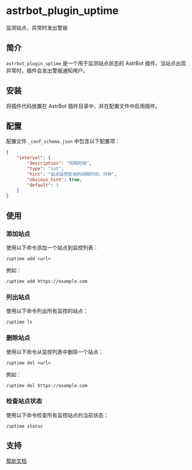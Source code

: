 # astrbot_plugin_uptime

监测站点，异常时发出警报

## 简介

`astrbot_plugin_uptime` 是一个用于监测站点状态的 AstrBot 插件。当站点出现异常时，插件会发出警报通知用户。

## 安装

将插件代码放置在 AstrBot 插件目录中，并在配置文件中启用插件。

## 配置

配置文件 `_conf_schema.json` 中包含以下配置项：

```json
{
    "interval": {
        "description": "间隔时间",
        "type": "int",
        "hint": "站点监控轮询的间隔时间，分钟",
        "obvious_hint": true,
        "default": 3
    }
}
```

## 使用

### 添加站点

使用以下命令添加一个站点到监控列表：

```
/uptime add <url>
```

例如：

```
/uptime add https://example.com
```

### 列出站点

使用以下命令列出所有监控的站点：

```
/uptime ls
```

### 删除站点

使用以下命令从监控列表中删除一个站点：

```
/uptime del <url>
```

例如：

```
/uptime del https://example.com
```

### 检查站点状态

使用以下命令检查所有监控站点的当前状态：

```
/uptime status
```

## 支持

[帮助文档](https://astrbot.soulter.top/center/docs/%E5%BC%80%E5%8F%91/%E6%8F%92%E4%BB%B6%E5%BC%80%E5%8F%91/)
